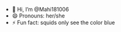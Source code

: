 - 👋 Hi, I’m @Mahi181006
- 😄 Pronouns: her/she
- ⚡ Fun fact: squids only see the color blue

<!---
Mahi181006/Mahi181006 is a ✨ special ✨ repository because its `README.md` (this file) appears on your GitHub profile.
You can click the Preview link to take a look at your changes.
--->
